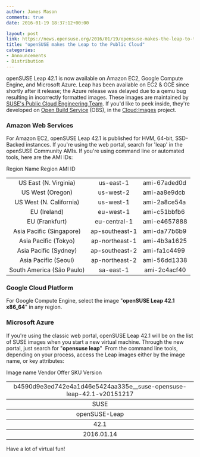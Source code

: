```yaml
---
author: James Mason
comments: true
date: 2016-01-19 18:37:12+00:00

layout: post
link: https://news.opensuse.org/2016/01/19/opensuse-makes-the-leap-to-the-public-cloud/
title: "openSUSE makes the Leap to the Public Cloud"
categories:
- Announcements
- Distribution
---
```

openSUSE Leap 42.1 is now available on Amazon EC2, Google Compute Engine, and Microsoft Azure. Leap has been available on EC2 & GCE since shortly after it release; the Azure release was delayed due to a qemu bug resulting in incorrectly formatted images. These images are maintained by [SUSE's Public Cloud Engineering Team](http://suse.com/public-cloud). If you'd like to peek inside, they're developed on [Open Build Service](https://build.opensuse.org/) (OBS), in the [Cloud:Images](https://build.opensuse.org/project/show/Cloud:Images:Leap_42.1) project.



<!-- more -->


### Amazon Web Services


For Amazon EC2, openSUSE Leap 42.1 is published for HVM, 64-bit, SSD-Backed instances. If you're using the web portal, search for 'leap' in the openSUSE Community AMIs. If you're using command line or automated tools, here are the AMI IDs:
<table >

<tr >
Region Name
Region
AMI ID
</tr>

<tbody >
<tr >

<td style="text-align: center;" >US East (N. Virginia)
</td>

<td style="text-align: center;" >us-east-1
</td>

<td >ami-67aded0d
</td>
</tr>
<tr >

<td style="text-align: center;" >US West (Oregon)
</td>

<td style="text-align: center;" >us-west-2
</td>

<td >ami-aa8e9dcb
</td>
</tr>
<tr >

<td style="text-align: center;" >US West (N. California)
</td>

<td style="text-align: center;" >us-west-1
</td>

<td >ami-2a8ce54a
</td>
</tr>
<tr >

<td style="text-align: center;" >EU (Ireland)
</td>

<td style="text-align: center;" >eu-west-1
</td>

<td >ami-c51bbfb6
</td>
</tr>
<tr >

<td style="text-align: center;" >EU (Frankfurt)
</td>

<td style="text-align: center;" >eu-central-1
</td>

<td >ami-e4657888
</td>
</tr>
<tr >

<td style="text-align: center;" >Asia Pacific (Singapore)
</td>

<td style="text-align: center;" >ap-southeast-1
</td>

<td >ami-da77b6b9
</td>
</tr>
<tr >

<td style="text-align: center;" >Asia Pacific (Tokyo)
</td>

<td style="text-align: center;" >ap-northeast-1
</td>

<td >ami-4b3a1625
</td>
</tr>
<tr >

<td style="text-align: center;" >Asia Pacific (Sydney)
</td>

<td style="text-align: center;" >ap-southeast-2
</td>

<td >ami-fa1c4499
</td>
</tr>
<tr >

<td style="text-align: center;" >Asia Pacific (Seoul)
</td>

<td style="text-align: center;" >ap-northeast-2
</td>

<td >ami-56dd1338
</td>
</tr>
<tr >

<td style="text-align: center;" >South America (São Paulo)
</td>

<td style="text-align: center;" >sa-east-1
</td>

<td style="text-align: center;" >ami-2c4acf40
</td>
</tr>
</tbody>
</table>



### Google Cloud Platform


For Google Compute Engine, select the image "**openSUSE Leap 42.1 x86_64**" in any region.




### Microsoft Azure


If you're using the classic web portal, openSUSE Leap 42.1 will be on the list of SUSE images when you start a new virtual machine. Through the new portal, just search for "**opensuse leap**"  From the command line tools, depending on your process, access the Leap images either by the image name, or key attributes:
<table cellpadding="3" >

<tr >
Image name
</tr>

<tbody >
<tr >

<td style="text-align: center;" >b4590d9e3ed742e4a1d46e5424aa335e__suse-opensuse-leap-42.1-v20151217
</td>
</tr>
</tbody>

<tr >
Vendor
</tr>

<tbody >
<tr >

<td style="text-align: center;" >SUSE
</td>
</tr>
</tbody>

<tr >
Offer
</tr>

<tbody >
<tr >

<td style="text-align: center;" >openSUSE-Leap
</td>
</tr>
</tbody>

<tr >
SKU
</tr>

<tbody >
<tr >

<td style="text-align: center;" >42.1
</td>
</tr>
</tbody>

<tr >
Version
</tr>

<tbody >
<tr >

<td style="text-align: center;" >2016.01.14
</td>
</tr>
</tbody>
</table>


Have a lot of virtual fun!		
